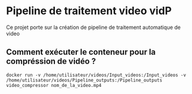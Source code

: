# Pipeline de traitement video vidP

Ce projet porte sur la création de pipeline de traitement automatique de video

## Comment exécuter le conteneur pour la compréssion de vidéo ?
`docker run -v /home/utilisateur/videos/Input_videos:/Input_videos -v /home/utilisateur/videos/Pipeline_outputs:/Pipeline_outputs video_compressor nom_de_la_video.mp4
`
